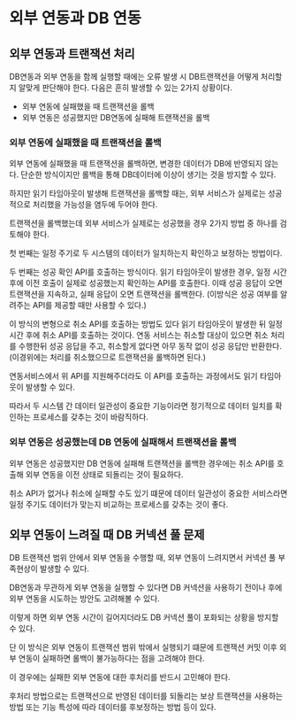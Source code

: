 # 외부 연동과 DB 연동

## 외부 연동과 트랜잭션 처리
DB연동과 외부 연동을 함께 실행할 때에는 오류 발생 시 DB트랜잭션을 어떻게 처리할지 알맞게 판단해야 한다. 다음은 흔히 발생할 수 있는 2가지 상황이다.
- 외부 연동에 실패했을 때 트랜잭션을 롤백
- 외부 연동은 성공했지만 DB연동에 실패해 트랜잭션을 롤백

### 외부 연동에 실패했을 때 트랜잭션을 롤백

외부 연동에 실패했을 때 트랜잭션을 롤백하면, 변경한 데이터가 DB에 반영되지 않는다. 단순한 방식이지만 롤백을 통해 DB데이터에 이상이 생기는 것을 방지할 수 있다.

하지만 읽기 타임아웃이 발생해 트랜잭션을 롤백할 때는, 외부 서비스가 실제로는 성공적으로 처리했을 가능성을 염두에 두어야 한다.

트랜잭션을 롤백했는데 외부 서비스가 실제로는 성공했을 경우 2가지 방법 중 하나를 검토해야 한다.

첫 번째는 일정 주기로 두 시스템의 데이터가 일치하는지 확인하고 보정하는 방법이다.

두 번째는 성공 확인 API를 호출하는 방식이다. 읽기 타임아웃이 발생한 경우, 일정 시간 후에 이전 호출이 실제로 성공했는지 확인하는 API를 호출한다. 이때 성공 응답이 오면 트랜잭션을 지속하고, 실패 응답이 오면 트랜잭션을 롤백한다. (이방식은 성공 여부를 알려주는 API를 제공할 때만 사용할 수 있다.)

이 방식의 변형으로 취소 API를 호출하는 방법도 있다 읽기 타임아웃이 발생한 뒤 일정 시간 후에 취소 API를 호출하는 것이다. 연동 서비스는 취소할 대상이 있으면 취소 처리를 수행한뒤 성공 응답을 주고, 취소할게 없다면 아무 동작 없이 성공 응답만 반환한다. (이경위에는 처리를 취소했으므로 트랜잭션을 롤백하면 된다.)

연동서비스에서 위 API를 지원해주더라도 이 API를 호출하는 과정에서도 읽기 타임아웃이 발생할 수 있다.

따라서 두 시스템 간 데이터 일관성이 중요한 기능이라면 정기적으로 데이터 일치를 확인하는 프로세스를 갖추는 것이 바람직하다.

### 외부 연동은 성공했는데 DB 연동에 실패해서 트랜잭션을 롤백
외부 연동은 성공했지만 DB 연동에 실패해 트랜잭션을 롤백한 경우에는 취소 API를 호출해 외부 연동을 이전 상태로 되돌리는 것이 필요하다. 

취소 API가 없거나 취소에 실패할 수도 있기 떄문에 데이터 일관성이 중요한 서비스라면 일정 주기도 데이터가 맞는지 비교하는 프로세스를 갖추는 것이 좋다.

## 외부 연동이 느려질 때 DB 커넥션 풀 문제
DB 트랜잭션 범위 안에서 외부 연동을 수행할 때, 외부 연동이 느려지면서 커넥션 풀 부족현상이 발생할 수 있다.

DB연동과 무관하게 외부 연동을 실행할 수 있다면 DB 커넥션을 사용하기 전이나 후에 외부 연동을 시도하는 방안도 고려해볼 수 있다.

이렇게 하면 외부 연동 시간이 길어지더라도 DB 커넥션 풀이 포화되는 상황을 방지할 수 있다.

단 이 방식은 외부 연동이 트랜잭션 범위 밖에서 실행되기 떄문에 트랜잭션 커밋 이후 외부 연동이 실패하면 롤백이 불가능하다는 점을 고려해야 한다.

이 경우에는 실패한 외부 연동에 대한 후처리를 반드시 고민해야 한다.

후처리 방법으로는 트랜잭션으로 반영된 데이터를 되돌리는 보상 트랜잭션을 사용하는 방법 또는 기능 특성에 따라 데이터를 후보정하는 방법 등이 있다.


